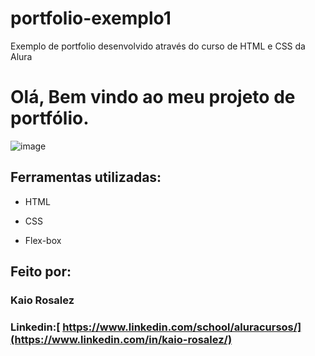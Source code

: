 # portfolio-exemplo1
Exemplo de portfolio desenvolvido através do curso de HTML e CSS da Alura
# Olá, Bem vindo ao meu projeto de portfólio.

![image](https://user-images.githubusercontent.com/77756047/211304452-220fedf0-f91b-490f-8a65-a60ce860bc5c.png)

## Ferramentas utilizadas:

* HTML

* CSS

* Flex-box

## Feito por:

### Kaio Rosalez 

### Linkedin:[ https://www.linkedin.com/school/aluracursos/](https://www.linkedin.com/in/kaio-rosalez/)

